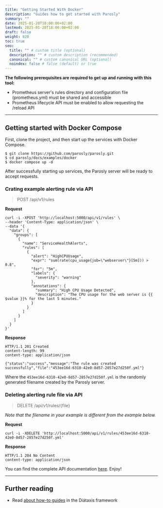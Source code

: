 ```yaml
---
title: "Getting Started With Docker"
description: "Guides how to get started with Parosly"
summary: ""
date: 2025-01-20T18:00:00+02:00
lastmod: 2025-01-20T18:00:00+02:00
draft: false
weight: 820
toc: true
seo:
  title: "" # custom title (optional)
  description: "" # custom description (recommended)
  canonical: "" # custom canonical URL (optional)
  noindex: false # false (default) or true
---
```


**The following prerequisites are required to get up and running with this tool:**

- Prometheus server's rules directory and configuration file (prometheus.yml) must be shared and accessible
- Prometheus lifecycle API must be enabled to allow requesting the /reload API

---

## Getting started with Docker Compose

First, clone the project, and then start up the services with Docker Compose.
```shell
$ git clone https://github.com/parosly/parosly.git
$ cd parosly/docs/examples/docker
$ docker compose up -d
```
After successfully starting up services, the Parosly server will be ready to accept requests.

### Crating example alerting rule via API
> POST /api/v1/rules
> 
**Request**
```shell
curl -i -XPOST 'http://localhost:5000/api/v1/rules' \
--header 'Content-Type: application/json' \
--data '{
  "data": {
    "groups": [
      {
        "name": "ServiceHealthAlerts",
        "rules": [
          {
            "alert": "HighCPUUsage",
            "expr": "sum(rate(cpu_usage{job=\"webserver\"}[5m])) > 0.8",
            "for": "5m",
            "labels": {
              "severity": "warning"
            },
            "annotations": {
              "summary": "High CPU Usage Detected",
              "description": "The CPU usage for the web server is {{ $value }}% for the last 5 minutes."
            }
          }
        ]
      }
    ]
  }
}'
```

**Response**
```
HTTP/1.1 201 Created
content-length: 99
content-type: application/json

{"status":"success","message":"The rule was created successfully","file":"453ee16d-6310-42e0-8d57-2857e27d250f.yml"}
```
Where the `453ee16d-6310-42e0-8d57-2857e27d250f.yml` is the randomly generated filename created by the Parosly server.

### Deleting alerting rule file via API
> DELETE /api/v1/rules/{file}

_Note that the filename in your example is different from the example below._

**Request**
```shell
curl -i -XDELETE 'http://localhost:5000/api/v1/rules/453ee16d-6310-42e0-8d57-2857e27d250f.yml'
```
**Response**
```
HTTP/1.1 204 No Content
content-type: application/json
```
You can find the complete API documentation [here](https://docs.parosly.io). Enjoy!

---

## Further reading

- Read [about how-to guides](https://diataxis.fr/how-to-guides/) in the Diátaxis framework

